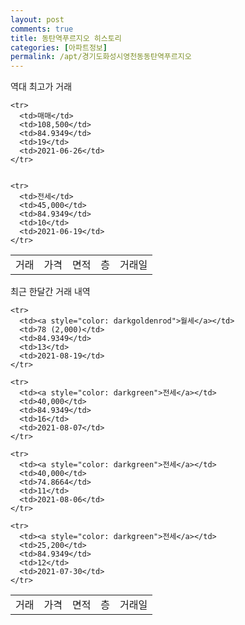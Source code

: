 ```yaml
---
layout: post
comments: true
title: 동탄역푸르지오 히스토리
categories: [아파트정보]
permalink: /apt/경기도화성시영천동동탄역푸르지오
---
```


역대 최고가 거래
<table class="sortable">
    <tr>
      <td>거래</td>
      <td>가격</td>
      <td>면적</td>
      <td>층</td>
      <td>거래일</td>
    </tr>
    
    <tr>
      <td>매매</td>
      <td>108,500</td>
      <td>84.9349</td>
      <td>19</td>
      <td>2021-06-26</td>
    </tr>
        
    
    <tr>
      <td>전세</td>
      <td>45,000</td>
      <td>84.9349</td>
      <td>10</td>
      <td>2021-06-19</td>
    </tr>
        
    
</table>

최근 한달간 거래 내역

<font size='small'>
<table class="sortable">
    <tr>
      <td>거래</td>
      <td>가격</td>
      <td>면적</td>
      <td>층</td>
      <td>거래일</td>
    </tr>

    <tr>
      <td><a style="color: darkgoldenrod">월세</a></td>
      <td>78 (2,000)</td>
      <td>84.9349</td>
      <td>13</td>
      <td>2021-08-19</td>
    </tr>
      
    <tr>
      <td><a style="color: darkgreen">전세</a></td>
      <td>40,000</td>
      <td>84.9349</td>
      <td>16</td>
      <td>2021-08-07</td>
    </tr>
      
    <tr>
      <td><a style="color: darkgreen">전세</a></td>
      <td>40,000</td>
      <td>74.8664</td>
      <td>11</td>
      <td>2021-08-06</td>
    </tr>
      
    <tr>
      <td><a style="color: darkgreen">전세</a></td>
      <td>25,200</td>
      <td>84.9349</td>
      <td>12</td>
      <td>2021-07-30</td>
    </tr>
      
</table>
</font>

